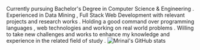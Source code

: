 Currently pursuing Bachelor's Degree in Computer Science & Engineering . Experienced in Data Mining , Full Stack Web Development with relevant projects and research works . Holding a good command over programming languages , web technologies and working on real world problems . Willing to take new challenges and works to enhance my knowledge and experience in the related field of study .
![Mrinal's GitHub stats](https://github-readme-stats.vercel.app/api?username=mrinalmayank7&show_icons=true)
